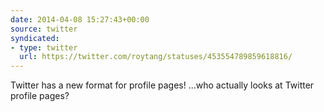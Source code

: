 ```yaml
---
date: 2014-04-08 15:27:43+00:00
source: twitter
syndicated:
- type: twitter
  url: https://twitter.com/roytang/statuses/453554789859618816/
---
```


Twitter has a new format for profile pages! ...who actually looks at Twitter profile pages?
